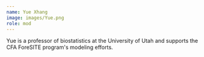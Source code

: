 ```yaml
---
name: Yue Xhang
image: images/Yue.png
role: mod
---
```

Yue is a professor of biostatistics at the University of Utah and supports the CFA ForeSITE program's modeling efforts.
